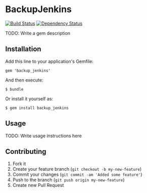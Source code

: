 # BackupJenkins
[![Build Status](https://secure.travis-ci.org/jcmuller/jenkins_backup.png)](http://travis-ci.org/jcmuller/jenkins_backup)
[![Dependency Status](https://gemnasium.com/jcmuller/jenkins_backup.png)](https://gemnasium.com/jcmuller/jenkins_backup)

TODO: Write a gem description

## Installation

Add this line to your application's Gemfile:

    gem 'backup_jenkins'

And then execute:

    $ bundle

Or install it yourself as:

    $ gem install backup_jenkins

## Usage

TODO: Write usage instructions here

## Contributing

1. Fork it
2. Create your feature branch (`git checkout -b my-new-feature`)
3. Commit your changes (`git commit -am 'Added some feature'`)
4. Push to the branch (`git push origin my-new-feature`)
5. Create new Pull Request

